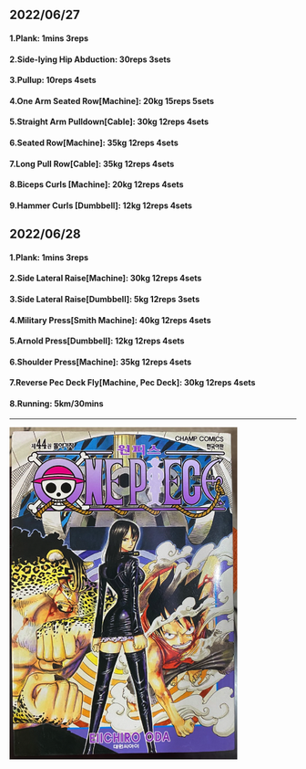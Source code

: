 ## 2022/06/27
#### 1.Plank: 1mins 3reps
#### 2.Side-lying Hip Abduction: 30reps 3sets
#### 3.Pullup: 10reps 4sets
#### 4.One Arm Seated Row\[Machine\]: 20kg 15reps 5sets
#### 5.Straight Arm Pulldown\[Cable\]: 30kg 12reps 4sets
#### 6.Seated Row\[Machine\]: 35kg 12reps 4sets
#### 7.Long Pull Row\[Cable\]: 35kg 12reps 4sets
#### 8.Biceps Curls \[Machine\]: 20kg 12reps 4sets
#### 9.Hammer Curls \[Dumbbell\]: 12kg 12reps 4sets


## 2022/06/28
#### 1.Plank: 1mins 3reps
#### 2.Side Lateral Raise\[Machine\]: 30kg 12reps 4sets
#### 3.Side Lateral Raise\[Dumbbell\]: 5kg 12reps 3sets
#### 4.Military Press\[Smith Machine\]: 40kg 12reps 4sets
#### 5.Arnold Press\[Dumbbell\]: 12kg 12reps 4sets
#### 6.Shoulder Press\[Machine\]: 35kg 12reps 4sets
#### 7.Reverse Pec Deck Fly\[Machine, Pec Deck\]: 30kg 12reps 4sets
#### 8.Running: 5km/30mins

---

<img src='./_resources/__044.png' width='400px' />
